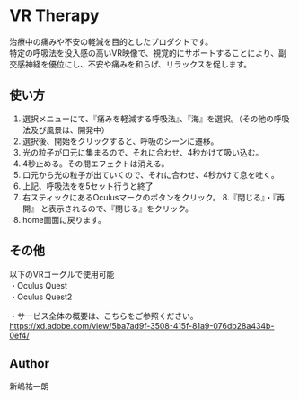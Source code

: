 # VR Therapy

治療中の痛みや不安の軽減を目的としたプロダクトです。<br>
特定の呼吸法を没入感の高いVR映像で、視覚的にサポートすることにより、副交感神経を優位にし、不安や痛みを和らげ、リラックスを促します。

## 使い方
1. 選択メニューにて、『痛みを軽減する呼吸法』、『海』を選択。（その他の呼吸法及び風景は、開発中）
2. 選択後、開始をクリックすると、呼吸のシーンに遷移。
3. 光の粒子が口元に集まるので、それに合わせ、4秒かけて吸い込む。
4. 4秒止める。その間エフェクトは消える。
5. 口元から光の粒子が出ていくので、それに合わせ、4秒かけて息を吐く。
6. 上記、呼吸法をを5セット行うと終了
7. 右スティックにあるOculusマークのボタンをクリック。
8.『閉じる』・『再開』 と表示されるので、『閉じる』をクリック。
9. home画面に戻ります。


## その他
 以下のVRゴーグルで使用可能<br>
 ・Oculus Quest<br>
 ・Oculus Quest2
 
 ・サービス全体の概要は、こちらをご参照ください。
 https://xd.adobe.com/view/5ba7ad9f-3508-415f-81a9-076db28a434b-0ef4/
 
## Author
 新嶋祐一朗
 
